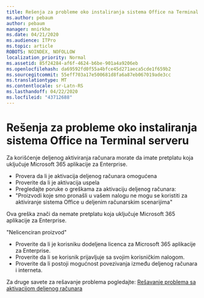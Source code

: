 ```yaml
---
title: Rešenja za probleme oko instaliranja sistema Office na Terminal serveru
ms.author: pebaum
author: pebaum
manager: mnirkhe
ms.date: 04/21/2020
ms.audience: ITPro
ms.topic: article
ROBOTS: NOINDEX, NOFOLLOW
localization_priority: Normal
ms.assetid: 85f24284-af6f-4624-b6be-901a4a9206eb
ms.openlocfilehash: da69592fd0f55a4bfce45d271aeca5cde1f659b2
ms.sourcegitcommit: 55eff703a17e500681d8fa6a87eb067019ade3cc
ms.translationtype: MT
ms.contentlocale: sr-Latn-RS
ms.lasthandoff: 04/22/2020
ms.locfileid: "43712688"
---
```

# <a name="solutions-for-issues-around-installing-office-on-a-terminal-server"></a>Rešenja za probleme oko instaliranja sistema Office na Terminal serveru

Za korišćenje deljenog aktiviranja računara morate da imate pretplatu koja uključuje Microsoft 365 aplikacije za Enterprise.
  
- Provera da li je aktivacija deljenog računara omogućena
- Proverite da li je aktivacija uspela
- Pregledajte poruke o greškama za aktivaciju deljenog računara:
- "Proizvodi koje smo pronašli u vašem nalogu ne mogu se koristiti za aktiviranje sistema Office u deljenim računarskim scenarijima"
  
Ova greška znači da nemate pretplatu koja uključuje Microsoft 365 aplikacije za Enterprise.

"Nelicenciran proizvod"

- Proverite da li je korisniku dodeljena licenca za Microsoft 365 aplikacije za Enterprise.
- Proverite da li se korisnik prijavljuje sa svojim korisničkim nalogom.
- Proverite da li postoji mogućnost povezivanja između deljenog računara i interneta.

Za druge savete za rešavanje problema pogledajte: [Rešavanje problema sa aktivacijom deljenog računara](https://docs.microsoft.com/DeployOffice/troubleshoot-issues-with-shared-computer-activation-for-office-365-proplus)